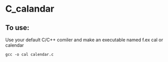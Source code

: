 # C_calandar
## To use:
Use your default C/C++ comiler and make an executable named f.ex cal or calendar
```txt
gcc -o cal calendar.c
```

